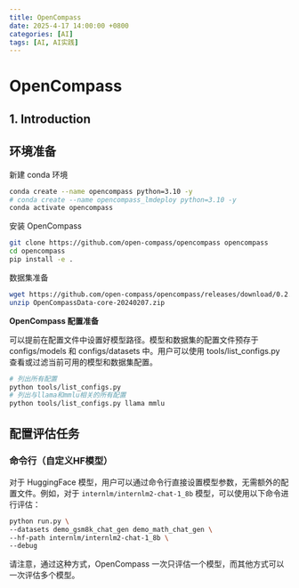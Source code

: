 ```yaml
---
title: OpenCompass
date: 2025-4-17 14:00:00 +0800
categories: [AI]
tags: [AI, AI实践]
---
```


# OpenCompass

## 1. Introduction


## 环境准备

新建 conda 环境
```bash
conda create --name opencompass python=3.10 -y
# conda create --name opencompass_lmdeploy python=3.10 -y
conda activate opencompass
```

安装 OpenCompass
```bash
git clone https://github.com/open-compass/opencompass opencompass
cd opencompass
pip install -e .
```

数据集准备

```bash
wget https://github.com/open-compass/opencompass/releases/download/0.2.2.rc1/OpenCompassData-core-20240207.zip
unzip OpenCompassData-core-20240207.zip
```

**OpenCompass 配置准备**

可以提前在配置文件中设置好模型路径。模型和数据集的配置文件预存于 configs/models 和 configs/datasets 中。用户可以使用
tools/list_configs.py 查看或过滤当前可用的模型和数据集配置。

```bash
# 列出所有配置
python tools/list_configs.py
# 列出与llama和mmlu相关的所有配置
python tools/list_configs.py llama mmlu
```

## 配置评估任务

### 命令行（自定义HF模型）

对于 HuggingFace 模型，用户可以通过命令行直接设置模型参数，无需额外的配置文件。例如，对于
`internlm/internlm2-chat-1_8b` 模型，可以使用以下命令进行评估：

```bash
python run.py \
--datasets demo_gsm8k_chat_gen demo_math_chat_gen \
--hf-path internlm/internlm2-chat-1_8b \
--debug
```

请注意，通过这种方式，OpenCompass 一次只评估一个模型，而其他方式可以一次评估多个模型。